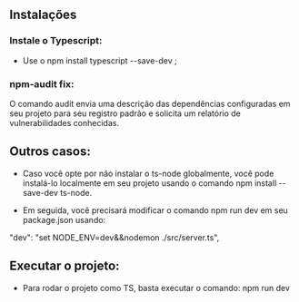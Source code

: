 ## Instalações

### Instale o Typescript:

- Use o npm install typescript --save-dev ;

### npm-audit fix:

O comando audit envia uma descrição das dependências configuradas em seu projeto para seu registro padrão e solicita um relatório de vulnerabilidades conhecidas.

## Outros casos:

- Caso você opte por não instalar o ts-node globalmente, você pode instalá-lo localmente em seu projeto usando o comando npm install --save-dev ts-node.

- Em seguida, você precisará modificar o comando npm run dev em seu package.json usando:

"dev": "set NODE_ENV=dev&&nodemon ./src/server.ts",

## Executar o projeto:

- Para rodar o projeto como TS, basta executar o comando: npm run dev

